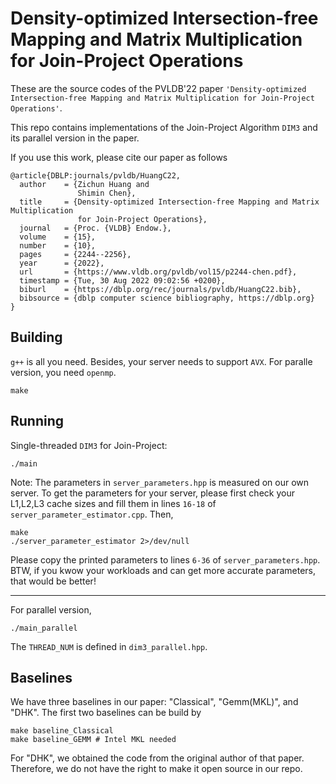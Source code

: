 # Density-optimized Intersection-free Mapping and Matrix Multiplication for Join-Project Operations

These are the source codes of the PVLDB'22 paper `'Density-optimized Intersection-free Mapping and Matrix Multiplication for Join-Project Operations'`.

This repo contains implementations of the Join-Project Algorithm `DIM3` and its parallel version in the paper.

If you use this work, please cite our paper as follows
```
@article{DBLP:journals/pvldb/HuangC22,
  author    = {Zichun Huang and
               Shimin Chen},
  title     = {Density-optimized Intersection-free Mapping and Matrix Multiplication
               for Join-Project Operations},
  journal   = {Proc. {VLDB} Endow.},
  volume    = {15},
  number    = {10},
  pages     = {2244--2256},
  year      = {2022},
  url       = {https://www.vldb.org/pvldb/vol15/p2244-chen.pdf},
  timestamp = {Tue, 30 Aug 2022 09:02:56 +0200},
  biburl    = {https://dblp.org/rec/journals/pvldb/HuangC22.bib},
  bibsource = {dblp computer science bibliography, https://dblp.org}
}
```

## Building
`g++` is all you need. Besides, your server needs to support `AVX`. For paralle version, you need `openmp`.
```
make
```

## Running
Single-threaded `DIM3` for Join-Project:
```
./main
```

Note: The parameters in `server_parameters.hpp` is measured on our own server. To get the parameters for your server, please first check your L1,L2,L3 cache sizes and fill them in lines `16-18` of `server_parameter_estimator.cpp`. Then,
```
make
./server_parameter_estimator 2>/dev/null
```
Please copy the printed parameters to lines `6-36` of `server_parameters.hpp`. BTW, if you kwow your workloads and can get more accurate parameters, that would be better!

---

For parallel version,
```
./main_parallel
```
The `THREAD_NUM` is defined in `dim3_parallel.hpp`.

## Baselines
We have three baselines in our paper: "Classical", "Gemm(MKL)", and "DHK". The first two baselines can be build by
```
make baseline_Classical
make baseline_GEMM # Intel MKL needed
```
For "DHK", we obtained the code from the original author of that paper. Therefore, we do not have the right to make it open source in our repo.
